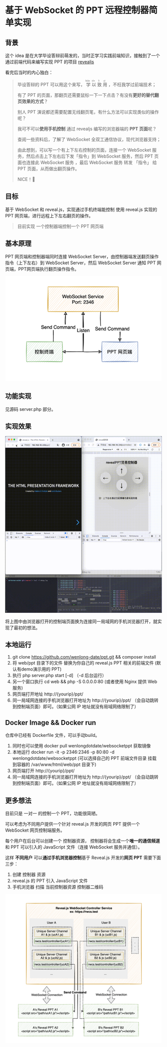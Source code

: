 # 基于 WebSocket 的 PPT 远程控制器简单实现

## 背景

这个 idea 是在大学毕设答辩前萌发的，当时正学习实践前端知识，接触到了一个通过前端代码来编写实现 PPT 的项目 [revealjs](https://revealjs.com/)


看完后当时的内心独白：

> 毕设答辩的 PPT 可以用这个来写，<ruby>
> 学 <rp>(</rp><rt>biāo</rt><rp>)</rp>
> 以 <rp>(</rp><rt>xīn</rt><rp>)</rp>
> 致 <rp>(</rp><rt>lì</rt><rp>)</rp>	
> 用 <rp>(</rp><rt>yì</rt><rp>)</rp>
> </ruby> ，不枉我学过前端技术；
>
> 有了 PPT 的页面，那翻页还需要鼠标一下一下点击？有没有**更好的替代翻页效果的方式**？
>
> 别人 PPT 演说都还需要配置无线翻页笔，有什么方法可以实现类似的操作呢？
>
> 我可不可以**使用手机控制** 通过 revealjs 编写的浏览器端的 **PPT 页面**呢？
>
> 查阅一些资料后，了解了 WebSocket 全双工通信协议，现代浏览器支持； 
>
> 由此想到，可以写一个有上下左右控制的页面，连接一个 WebSocket 服务，然后点击上下左右后下发「指令」到 WebSocket 服务，然后 PPT 页面也连接此 WebSocket 服务 ，最后 WebSocket 服务 转发 「指令」 给 PPT 页面，从而做出翻页操作。
>
> 
>
>
> NICE！🍻



## 目标

基于 WebSocket 和 reveal.js，实现通过手机终端能控制 使用 reveal.js 实现的 PPT 网页端，进行远程上下左右翻页的操作。

> 目前实现 一个控制器端控制一个 PPT 网页端

## 基本原理

PPT 网页端和控制器端同时连接 WebSocket Server，由控制器端发送翻页操作指令（上下左右）到 WebSocket Server，然后 WebSocket Server 通知 PPT 网页端，PPT网页端执行翻页操作指令。 

![图 1](images/image-20210913230808483.png)

## 功能实现

见源码 server.php 部分。

## 实现效果

![图 2](./images/preview.gif)

将上图中由浏览器打开的控制端页面换为连接同一局域网的手机浏览器打开，就实现了最初的想法。

## 本地运行

1. git clone https://github.com/wenlong-date/ppt.git  && composer install
2. 将 web/ppt 目录下的文件 替换为你自己的 reveal.js PPT 相关的前端文件 (默认有demo演示用的 PPT)
3. 执行 php server.php start [-d]  （-d 后台运行）
4. 另一个窗口执行 cd web && php -S 0.0.0.0:80 (或者使用 Nginx 提供 Web 服务)
5. 网页端打开地址 http://{yourip}/ppt/
6. 同一局域网连接的手机浏览器打开地址为 http://{yourip}/ppt/ （会自动跳转到控制端页面）即可。（如果公网 IP 地址就没有局域网络限制了）

## Docker Image && Docker run

仓库中已经有 Dockerfile 文件，可以手动build。


1. 同时也可以使用 docker pull wenlongdotdate/websocketppt 获取镜像
2. 本地运行 docker run -it -p 2346:2346 -p 80:80 -d wenlongdotdate/websocketppt (可以选择自己的 PPT 前端文件目录 挂载 到容器的 /var/www/html/web/ppt 目录下)
3. 网页端打开 http://{yourip}/ppt/
4. 同一局域网连接的手机浏览器打开地址为 http://{yourip}/ppt/ （会自动跳转到控制端页面）即可。（如果公网 IP 地址就没有局域网络限制了）


## 更多想法

目前只是 一对一 的控制一个 PPT，功能很简陋。

可以考虑为不同用户提供一个针对 reveal.js 开发的网页 PPT 提供一个 WebSocket 网页控制端服务。

每个用户在后台可以创建一个 控制器资源， 控制器将会生成一个**唯一的通信频道**和 PPT 可以引入的 JavaScript 文件（连接 WebSocket 服务并通信）。

这样 **不同用户** 可以**通过手机浏览器控制**基于 Reveal.js 开发的**网页 PPT** 需要下面三步：

1. 创建 控制器 资源
2. reveal.js 的 PPT 引入 JavaScript 文件
3. 手机浏览器 扫描 当前控制器资源 控制器二维码



![image-20210914004139412](images/image-20210914004139412.png)